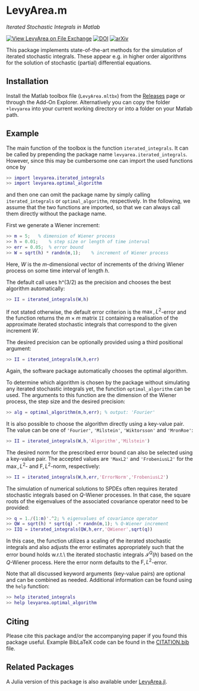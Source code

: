 # LevyArea.m
*Iterated Stochastic Integrals in Matlab*

[![View LevyArea on File Exchange](https://www.mathworks.com/matlabcentral/images/matlab-file-exchange.svg)](https://de.mathworks.com/matlabcentral/fileexchange/105505-levyarea)
[![DOI](https://zenodo.org/badge/359793186.svg)](https://zenodo.org/badge/latestdoi/359793186)
[![arXiv](https://img.shields.io/badge/arXiv-2201.08424-blue.svg)](https://arxiv.org/abs/2201.08424)


This package implements state-of-the-art methods for the simulation of iterated stochastic integrals.
These appear e.g. in higher order algorithms for the solution of stochastic (partial) differential equations.

## Installation

Install the Matlab toolbox file (`LevyArea.mltbx`) from the [Releases](https://github.com/stochastics-uni-luebeck/LevyArea.m/releases) page or through the Add-On Explorer.
Alternatively you can copy the folder `+levyarea` into your current working directory or into a folder on your Matlab path.

## Example

The main function of the toolbox is the function
`iterated_integrals`. It can be called by prepending the
package name `levyarea.iterated_integrals`. However, since
this may be cumbersome one can import the used functions once by
```matlab
>> import levyarea.iterated_integrals
>> import levyarea.optimal_algorithm
```
and then one can omit the package name by simply calling
`iterated_integrals` or `optimal_algorithm`,
respectively.
In the following, we assume that the two functions are imported, so that we can always call them directly without the package name.


First we generate a Wiener increment:
```matlab
>> m = 5;	% dimension of Wiener process
>> h = 0.01;	% step size or length of time interval
>> err = 0.05;	% error bound
>> W = sqrt(h) * randn(m,1);	% increment of Wiener process
```
Here, $W$ is the $m$-dimensional vector of increments of the driving
Wiener process on some time interval of length $h$.

The default call uses h^(3/2) as the precision and chooses the best algorithm automatically:
```matlab
>> II = iterated_integrals(W,h)
```
If not stated otherwise, the default error criterion is the $\max,L^2$-error
and the function returns the $m \times m$ matrix `II` containing a realisation
of the approximate iterated stochastic integrals that correspond
to the given increment $W$.

The desired precision can be optionally provided
using a third positional argument:
```matlab
>> II = iterated_integrals(W,h,err)
```
Again, the software package automatically chooses the optimal
algorithm.

To determine which algorithm is chosen by the package without simulating any iterated
stochastic integrals yet, the function `optimal_algorithm` can
be used. The arguments to this function are the dimension of the Wiener
process, the step size and the desired precision:
```matlab
>> alg = optimal_algorithm(m,h,err); % output: 'Fourier'
```

It is also possible to choose the algorithm directly using a key-value pair.
The value can be
one of `'Fourier'`, `'Milstein'`, `'Wiktorsson'`
and `'MronRoe'`:
```matlab
>> II = iterated_integrals(W,h,'Algorithm','Milstein')
```

The desired norm for the prescribed error bound can also be
selected using a key-value pair. The accepted values are
`'MaxL2'` and `'FrobeniusL2'` for the $\max,L^2$- and $\mathrm{F},L^2$-norm, respectively:
```matlab
>> II = iterated_integrals(W,h,err,'ErrorNorm','FrobeniusL2')
```

The simulation of numerical solutions to SPDEs often requires
iterated stochastic integrals based on $Q$-Wiener processes.
In that case, the square roots of the eigenvalues of the associated
covariance operator need to be provided:
```matlab
>> q = 1./(1:m)'.^2; % eigenvalues of covariance operator
>> QW = sqrt(h) * sqrt(q) .* randn(m,1); % Q-Wiener increment
>> IIQ = iterated_integrals(QW,h,err,'QWiener',sqrt(q))
```
In this case, the function utilizes a
scaling of the iterated stochastic integrals and also adjusts the error
estimates appropriately such that the error bound holds w.r.t.\ the
iterated stochastic integrals $\mathcal{I}^{Q}(h)$ based on the
$Q$-Wiener process. Here the error norm defaults to the $\mathrm{F},L^2$-error.

Note that all discussed keyword arguments (key-value pairs) are
optional and can be combined as needed. Additional information
can be found using the `help` function:

```matlab
>> help iterated_integrals
>> help levyarea.optimal_algorithm
```

## Citing
Please cite this package and/or the accompanying paper if you found this package useful. Example BibLaTeX code can be found in the [CITATION.bib](CITATION.bib) file.

## Related Packages

A Julia version of this package is also available under [LevyArea.jl](https://github.com/stochastics-uni-luebeck/LevyArea.jl).
